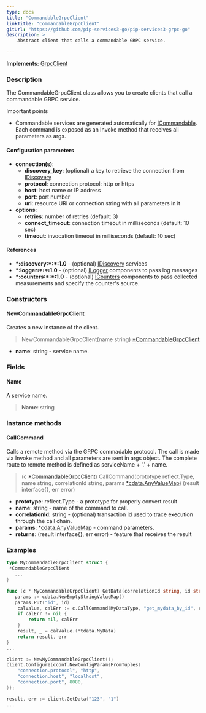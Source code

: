 ```yaml
---
type: docs
title: "CommandableGrpcClient"
linkTitle: "CommandableGrpcClient"
gitUrl: "https://github.com/pip-services3-go/pip-services3-grpc-go"
description: > 
    Abstract client that calls a commandable GRPC service.

---
```


**Implements:** [GrpcClient](../grpc_client)

### Description

The CommandableGrpcClient class allows you to create clients that call a commandable GRPC service.

Important points

- Commandable services are generated automatically for [ICommandable](../../../commons/commands/icommandable). Each command is exposed as an Invoke method that receives all parameters as args.

#### Configuration parameters

- **connection(s)**:   
    - **discovery_key**: (optional) a key to retrieve the connection from [IDiscovery](../../../components/connect/idiscovery)   
    - **protocol**: connection protocol: http or https   
    - **host**: host name or IP address   
    - **port**: port number   
    - **uri**: resource URI or connection string with all parameters in it   
- **options**:   
    - **retries**: number of retries (default: 3)   
    - **connect_timeout**: connection timeout in milliseconds (default: 10 sec)   
    - **timeout**: invocation timeout in milliseconds (default: 10 sec) 

#### References
- **\*:discovery:\*:\*:1.0** - (optional) [IDiscovery](../../../components/connect/idiscovery) services
- **\*:logger:\*:\*:1.0** - (optional) [ILogger](../../../components/log/ilogger) components to pass log messages
- **\*:counters:\*:\*:1.0** - (optional) [ICounters](../../../components/count/icounters) components to pass collected measurements and specify the counter's source.

### Constructors

#### NewCommandableGrpcClient
Creates a new instance of the client.

> NewCommandableGrpcClient(name string) [*CommandableGrpcClient]()

- **name**: string - service name.


### Fields

<span class="hide-title-link">

#### Name
A service name.
> **Name**: string

</span>


### Instance methods

#### CallCommand
Calls a remote method via the GRPC commadable protocol.
The call is made via Invoke method and all parameters are sent in args object.
The complete route to remote method is defined as serviceName + '.' + name.

> (c [*CommandableGrpcClient]()) CallCommand(prototype reflect.Type, name string, correlationId string, params [*cdata.AnyValueMap](../../../commons/data/any_value_map)) (result interface{}, err error)

- **prototype**: reflect.Type - a prototype for properly convert result
- **name**: string - name of the command to call.
- **correlationId**: string - (optional) transaction id used to trace execution through the call chain.
- **params**: [*cdata.AnyValueMap](../../../commons/data/any_value_map) - command parameters.
- **returns**: (result interface{}, err error) - feature that receives the result



### Examples

```go
type MyCommandableGrpcClient struct {
 *CommandableGrpcClient
   ...
}

func (c * MyCommandableGrpcClient) GetData(correlationId string, id string) (result *MyData, err error
   params := cdata.NewEmptyStringValueMap()
   params.Put("id", id)
    calValue, calErr := c.CallCommand(MyDataType, "get_mydata_by_id", correlationId, params)
    if calErr != nil {
        return nil, calErr
    }
    result, _ = calValue.(*tdata.MyData)
    return result, err
}
...

client := NewMyCommandableGrpcClient();
client.Configure(cconf.NewConfigParamsFromTuples(
    "connection.protocol", "http",
    "connection.host", "localhost",
    "connection.port", 8080,
));

result, err := client.GetData("123", "1")
...
```
